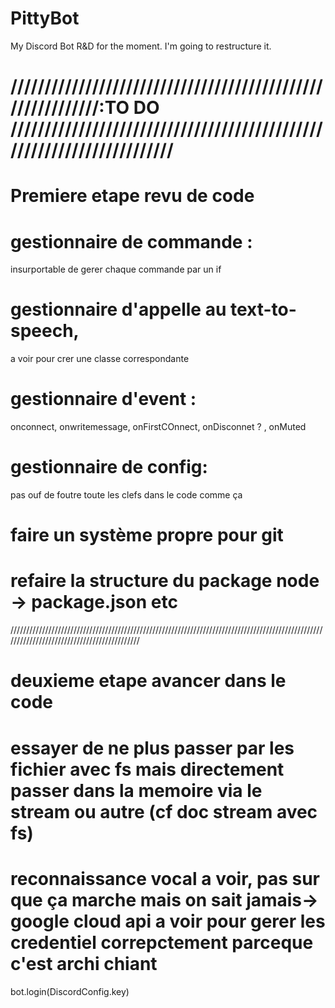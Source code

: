 # PittyBot
My Discord Bot
R&D for the moment.
I'm going to restructure it.

# ///////////////////////////////////////////////////////////:TO DO //////////////////////////////////////////////////////////////////////
# Premiere etape revu de code 




# gestionnaire de commande : 
insurportable de gerer chaque commande par un if
# gestionnaire d'appelle au text-to-speech, 
a voir pour crer une classe correspondante
# gestionnaire d'event : 
onconnect, onwritemessage, onFirstCOnnect, onDisconnet ? , onMuted
# gestionnaire de config:
pas ouf de foutre toute les clefs dans le code comme ça 

# faire un système propre pour git
# refaire la structure du package node -> package.json etc

////////////////////////////////////////////////////////////////////////////////////////////////////////////////////////////////////////////
# deuxieme etape avancer dans le code

# essayer de ne plus passer par les fichier avec fs mais directement passer dans la memoire via le stream ou autre (cf doc stream avec fs)
# reconnaissance vocal a voir, pas sur que ça marche mais on sait jamais-> google cloud api a voir pour gerer les credentiel correpctement parceque c'est archi chiant 

bot.login(DiscordConfig.key)
